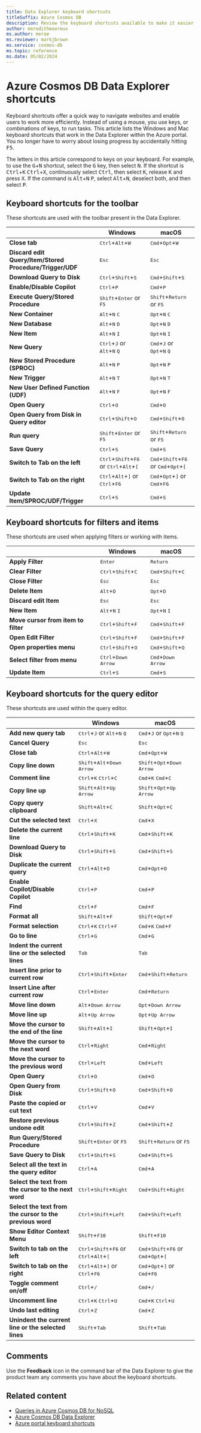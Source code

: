 ```yaml
---
title: Data Explorer keyboard shortcuts
titleSuffix: Azure Cosmos DB
description: Review the keyboard shortcuts available to make it easier to navigate the Data Explorer for Azure Cosmos DB.
author: meredithmooreux
ms.author: merae
ms.reviewer: markjbrown
ms.service: cosmos-db
ms.topic: reference
ms.date: 05/02/2024
---
```


# Azure Cosmos DB Data Explorer shortcuts

Keyboard shortcuts offer a quick way to navigate websites and enable users to work more efficiently. Instead of using a mouse, you use keys, or combinations of keys, to run tasks. This article lists the Windows and Mac keyboard shortcuts that work in the Data Explorer within the Azure portal. You no longer have to worry about losing progress by accidentally hitting <kbd>F5</kbd>.

The letters in this article correspond to keys on your keyboard. For example, to use the <kbd>G</kbd>+<kbd>N</kbd> shortcut, select the <kbd>G</kbd> key, then select <kbd>N</kbd>. If the shortcut is <kbd>Ctrl</kbd>+<kbd>K</kbd> <kbd>Ctrl</kbd>+<kbd>X</kbd>, continuously select <kbd>Ctrl</kbd>, then select <kbd>K</kbd>, release <kbd>K</kbd> and press <kbd>X</kbd>. If the command is <kbd>Alt</kbd>+<kbd>N</kbd>&nbsp;<kbd>P</kbd>, select <kbd>Alt</kbd>+<kbd>N</kbd>, deselect both, and then select <kbd>P</kbd>.

## Keyboard shortcuts for the toolbar

These shortcuts are used with the toolbar present in the Data Explorer.

| | Windows | macOS |
| --- | --- | --- |
| **Close tab** | <kbd>Ctrl</kbd>+<kbd>Alt</kbd>+<kbd>W</kbd> | <kbd>Cmd</kbd>+<kbd>Opt</kbd>+<kbd>W |
| **Discard edit Query/Item/Stored Procedure/Trigger/UDF** | <kbd>Esc</kbd> | <kbd>Esc</kbd> |
| **Download Query to Disk** | <kbd>Ctrl</kbd>+<kbd>Shift</kbd>+<kbd>S</kbd> | <kbd>Cmd</kbd>+<kbd>Shift</kbd>+<kbd>S</kbd> |
| **Enable/Disable Copilot** | <kbd>Ctrl</kbd>+<kbd>P</kbd> | <kbd>Cmd</kbd>+<kbd>P</kbd> |
| **Execute Query/Stored Procedure** | <kbd>Shift</kbd>+<kbd>Enter</kbd> or <kbd>F5</kbd> | <kbd>Shift</kbd>+<kbd>Return</kbd> or <kbd>F5</kbd> |
| **New Container** | <kbd>Alt</kbd>+<kbd>N</kbd>&nbsp;<kbd>C</kbd> | <kbd>Opt</kbd>+<kbd>N</kbd>&nbsp;<kbd>C</kbd> |
| **New Database** | <kbd>Alt</kbd>+<kbd>N</kbd>&nbsp;<kbd>D</kbd> | <kbd>Opt</kbd>+<kbd>N</kbd>&nbsp;<kbd>D</kbd> |
| **New Item** | <kbd>Alt</kbd>+<kbd>N</kbd>&nbsp;<kbd>I</kbd> | <kbd>Opt</kbd>+<kbd>N</kbd>&nbsp;<kbd>I</kbd> |
| **New Query** | <kbd>Ctrl</kbd>+<kbd>J</kbd> or <kbd>Alt</kbd>+<kbd>N</kbd>&nbsp;<kbd>Q</kbd> | <kbd>Cmd</kbd>+<kbd>J</kbd> or <kbd>Opt</kbd>+<kbd>N</kbd>&nbsp;<kbd>Q</kbd> |
| **New Stored Procedure (SPROC)** | <kbd>Alt</kbd>+<kbd>N</kbd>&nbsp;<kbd>P</kbd> | <kbd>Opt</kbd>+<kbd>N</kbd>&nbsp;<kbd>P</kbd> |
| **New Trigger** | <kbd>Alt</kbd>+<kbd>N</kbd>&nbsp;<kbd>T</kbd> | <kbd>Opt</kbd>+<kbd>N</kbd>&nbsp;<kbd>T</kbd> |
| **New User Defined Function (UDF)** | <kbd>Alt</kbd>+<kbd>N</kbd>&nbsp;<kbd>F</kbd> | <kbd>Opt</kbd>+<kbd>N</kbd>&nbsp;<kbd>F</kbd> |
| **Open Query** | <kbd>Ctrl</kbd>+<kbd>O</kbd> | <kbd>Cmd</kbd>+<kbd>O</kbd> |
| **Open Query from Disk in Query editor** | <kbd>Ctrl</kbd>+<kbd>Shift</kbd>+<kbd>O</kbd> | <kbd>Cmd</kbd>+<kbd>Shift</kbd>+<kbd>O</kbd> |
| **Run query** | <kbd>Shift</kbd>+<kbd>Enter</kbd> or <kbd>F5</kbd> | <kbd>Shift</kbd>+<kbd>Return</kbd> or <kbd>F5</kbd> |
| **Save Query** | <kbd>Ctrl</kbd>+<kbd>S</kbd> | <kbd>Cmd</kbd>+<kbd>S</kbd> |
| **Switch to Tab on the left** | <kbd>Ctrl</kbd>+<kbd>Shift</kbd>+<kbd>F6</kbd> or <kbd>Ctrl</kbd>+<kbd>Alt</kbd>+<kbd>[</kbd> | <kbd>Cmd</kbd>+<kbd>Shift</kbd>+<kbd>F6</kbd> or <kbd>Cmd</kbd>+<kbd>Opt</kbd>+<kbd>[</kbd> |
| **Switch to Tab on the right** | <kbd>Ctrl</kbd>+<kbd>Alt</kbd>+<kbd>]</kbd> or <kbd>Ctrl</kbd>+<kbd>F6</kbd> | <kbd>Cmd</kbd>+<kbd>Opt</kbd>+<kbd>]</kbd> or <kbd>Cmd</kbd>+<kbd>F6</kbd> |
| **Update Item/SPROC/UDF/Trigger** | <kbd>Ctrl</kbd>+<kbd>S</kbd> | <kbd>Cmd</kbd>+<kbd>S</kbd> |

## Keyboard shortcuts for filters and items

These shortcuts are used when applying filters or working with items.

| | Windows | macOS |
| --- | --- | --- |
| **Apply Filter** | <kbd>Enter</kbd> | <kbd>Return</kbd> |
| **Clear Filter** | <kbd>Ctrl</kbd>+<kbd>Shift</kbd>+<kbd>C</kbd> | <kbd>Cmd</kbd>+<kbd>Shift</kbd>+<kbd>C</kbd> |
| **Close Filter** | <kbd>Esc</kbd> | <kbd>Esc</kbd> |
| **Delete Item** | <kbd>Alt</kbd>+<kbd>D</kbd> | <kbd>Opt</kbd>+<kbd>D</kbd> |
| **Discard edit Item** | <kbd>Esc</kbd> | <kbd>Esc</kbd> |
| **New Item** | <kbd>Alt</kbd>+<kbd>N</kbd>&nbsp;<kbd>I</kbd> | <kbd>Opt</kbd>+<kbd>N</kbd>&nbsp;<kbd>I</kbd> |
| **Move cursor from item to filter** | <kbd>Ctrl</kbd>+<kbd>Shift</kbd>+<kbd>F</kbd> | <kbd>Cmd</kbd>+<kbd>Shift</kbd>+<kbd>F</kbd> |
| **Open Edit Filter** | <kbd>Ctrl</kbd>+<kbd>Shift</kbd>+<kbd>F</kbd> | <kbd>Cmd</kbd>+<kbd>Shift</kbd>+<kbd>F</kbd> |
| **Open properties menu** | <kbd>Ctrl</kbd>+<kbd>Shift</kbd>+<kbd>O</kbd> | <kbd>Cmd</kbd>+<kbd>Shift</kbd>+<kbd>O</kbd> |
| **Select filter from menu** | <kbd>Ctrl</kbd>+<kbd>Down Arrow</kbd> | <kbd>Cmd</kbd>+<kbd>Down Arrow</kbd> |
| **Update Item** | <kbd>Ctrl</kbd>+<kbd>S</kbd> | <kbd>Cmd</kbd>+<kbd>S</kbd> |

## Keyboard shortcuts for the query editor

These shortcuts are used within the query editor.

| | Windows | macOS |
| --- | --- | --- |
| **Add new query tab** | <kbd>Ctrl</kbd>+<kbd>J</kbd> or <kbd>Alt</kbd>+<kbd>N</kbd>&nbsp;<kbd>Q</kbd> | <kbd>Cmd</kbd>+<kbd>J</kbd> or <kbd>Opt</kbd>+<kbd>N</kbd>&nbsp;<kbd>Q</kbd> |
| **Cancel Query** | <kbd>Esc</kbd> | <kbd>Esc</kbd> |
| **Close tab** | <kbd>Ctrl</kbd>+<kbd>Alt</kbd>+<kbd>W</kbd> | <kbd>Cmd</kbd>+<kbd>Opt</kbd>+<kbd>W</kbd> |
| **Copy line down** | <kbd>Shift</kbd>+<kbd>Alt</kbd>+<kbd>Down Arrow</kbd> | <kbd>Shift</kbd>+<kbd>Opt</kbd>+<kbd>Down Arrow</kbd> |
| **Comment line** | <kbd>Ctrl</kbd>+<kbd>K</kbd>&nbsp;<kbd>Ctrl</kbd>+<kbd>C</kbd> | <kbd>Cmd</kbd>+<kbd>K</kbd>&nbsp;<kbd>Cmd</kbd>+<kbd>C</kbd> |
| **Copy line up** | <kbd>Shift</kbd>+<kbd>Alt</kbd>+<kbd>Up Arrow</kbd> | <kbd>Shift</kbd>+<kbd>Opt</kbd>+<kbd>Up Arrow</kbd> |
| **Copy query clipboard** | <kbd>Shift</kbd>+<kbd>Alt</kbd>+<kbd>C</kbd> | <kbd>Shift</kbd>+<kbd>Opt</kbd>+<kbd>C</kbd> |
| **Cut the selected text** | <kbd>Ctrl</kbd>+<kbd>X</kbd> | <kbd>Cmd</kbd>+<kbd>X</kbd> |
| **Delete the current line** | <kbd>Ctrl</kbd>+<kbd>Shift</kbd>+<kbd>K</kbd> | <kbd>Cmd</kbd>+<kbd>Shift</kbd>+<kbd>K</kbd> |
| **Download Query to Disk** | <kbd>Ctrl</kbd>+<kbd>Shift</kbd>+<kbd>S</kbd> | <kbd>Cmd</kbd>+<kbd>Shift</kbd>+<kbd>S</kbd> |
| **Duplicate the current query** | <kbd>Ctrl</kbd>+<kbd>Alt</kbd>+<kbd>D</kbd> | <kbd>Cmd</kbd>+<kbd>Opt</kbd>+<kbd>D</kbd> |
| **Enable Copilot/Disable Copilot** | <kbd>Ctrl</kbd>+<kbd>P</kbd> | <kbd>Cmd</kbd>+<kbd>P</kbd> |
| **Find** | <kbd>Ctrl</kbd>+<kbd>F</kbd> | <kbd>Cmd</kbd>+<kbd>F</kbd> |
| **Format all** | <kbd>Shift</kbd>+<kbd>Alt</kbd>+<kbd>F</kbd> | <kbd>Shift</kbd>+<kbd>Opt</kbd>+<kbd>F</kbd> |
| **Format selection** | <kbd>Ctrl</kbd>+<kbd>K</kbd>&nbsp;<kbd>Ctrl</kbd>+<kbd>F</kbd> | <kbd>Cmd</kbd>+<kbd>K</kbd>&nbsp;<kbd>Cmd</kbd>+<kbd>F</kbd> |
| **Go to line** | <kbd>Ctrl</kbd>+<kbd>G</kbd> | <kbd>Cmd</kbd>+<kbd>G</kbd> |
| **Indent the current line or the selected lines** | <kbd>Tab</kbd> | <kbd>Tab</kbd> |
| **Insert line prior to current row** | <kbd>Ctrl</kbd>+<kbd>Shift</kbd>+<kbd>Enter</kbd> | <kbd>Cmd</kbd>+<kbd>Shift</kbd>+<kbd>Return</kbd> |
| **Insert Line after current row** | <kbd>Ctrl</kbd>+<kbd>Enter</kbd> | <kbd>Cmd</kbd>+<kbd>Return</kbd> |
| **Move line down** | <kbd>Alt</kbd>+<kbd>Down Arrow</kbd> | <kbd>Opt</kbd>+<kbd>Down Arrow</kbd> |
| **Move line up** | <kbd>Alt</kbd>+<kbd>Up Arrow</kbd> | <kbd>Opt</kbd>+<kbd>Up Arrow</kbd> |
| **Move the cursor to the end of the line** | <kbd>Shift</kbd>+<kbd>Alt</kbd>+<kbd>I</kbd> | <kbd>Shift</kbd>+<kbd>Opt</kbd>+<kbd>I</kbd> |
| **Move the cursor to the next word** | <kbd>Ctrl</kbd>+<kbd>Right</kbd> | <kbd>Cmd</kbd>+<kbd>Right</kbd> |
| **Move the cursor to the previous word** | <kbd>Ctrl</kbd>+<kbd>Left</kbd> | <kbd>Cmd</kbd>+<kbd>Left</kbd> |
| **Open Query** | <kbd>Ctrl</kbd>+<kbd>O</kbd> | <kbd>Cmd</kbd>+<kbd>O</kbd> |
| **Open Query from Disk** | <kbd>Ctrl</kbd>+<kbd>Shift</kbd>+<kbd>O</kbd> | <kbd>Cmd</kbd>+<kbd>Shift</kbd>+<kbd>O</kbd> |
| **Paste the copied or cut text** | <kbd>Ctrl</kbd>+<kbd>V</kbd> | <kbd>Cmd</kbd>+<kbd>V</kbd> |
| **Restore previous undone edit** | <kbd>Ctrl</kbd>+<kbd>Shift</kbd>+<kbd>Z</kbd> | <kbd>Cmd</kbd>+<kbd>Shift</kbd>+<kbd>Z</kbd> |
| **Run Query/Stored Procedure** | <kbd>Shift</kbd>+<kbd>Enter</kbd> or <kbd>F5</kbd> | <kbd>Shift</kbd>+<kbd>Return</kbd> or <kbd>F5</kbd> |
| **Save Query to Disk** | <kbd>Ctrl</kbd>+<kbd>Shift</kbd>+<kbd>S</kbd> | <kbd>Cmd</kbd>+<kbd>Shift</kbd>+<kbd>S</kbd> |
| **Select all the text in the query editor** | <kbd>Ctrl</kbd>+<kbd>A</kbd> | <kbd>Cmd</kbd>+<kbd>A</kbd> |
| **Select the text from the cursor to the next word** | <kbd>Ctrl</kbd>+<kbd>Shift</kbd>+<kbd>Right</kbd> | <kbd>Cmd</kbd>+<kbd>Shift</kbd>+<kbd>Right</kbd> |
| **Select the text from the cursor to the previous word** | <kbd>Ctrl</kbd>+<kbd>Shift</kbd>+<kbd>Left</kbd> | <kbd>Cmd</kbd>+<kbd>Shift</kbd>+<kbd>Left</kbd> |
| **Show Editor Context Menu** | <kbd>Shift</kbd>+<kbd>F10</kbd> | <kbd>Shift</kbd>+<kbd>F10</kbd> |
| **Switch to tab on the left** | <kbd>Ctrl</kbd>+<kbd>Shift</kbd>+<kbd>F6</kbd> or <kbd>Ctrl</kbd>+<kbd>Alt</kbd>+<kbd>[</kbd> | <kbd>Cmd</kbd>+<kbd>Shift</kbd>+<kbd>F6</kbd> or <kbd>Cmd</kbd>+<kbd>Opt</kbd>+<kbd>[</kbd> |
| **Switch to tab on the right** | <kbd>Ctrl</kbd>+<kbd>Alt</kbd>+<kbd>]</kbd> or <kbd>Ctrl</kbd>+<kbd>F6</kbd> | <kbd>Cmd</kbd>+<kbd>Opt</kbd>+<kbd>]</kbd> or <kbd>Cmd</kbd>+<kbd>F6</kbd> |
| **Toggle comment on/off** | <kbd>Ctrl</kbd>+<kbd>/</kbd> | <kbd>Cmd</kbd>+<kbd>/</kbd> |
| **Uncomment line** | <kbd>Ctrl</kbd>+<kbd>K</kbd>&nbsp;<kbd>Ctrl</kbd>+<kbd>U</kbd>  | <kbd>Cmd</kbd>+<kbd>K</kbd>&nbsp;<kbd>Ctrl</kbd>+<kbd>U</kbd> |
| **Undo last editing** | <kbd>Ctrl</kbd>+<kbd>Z</kbd> | <kbd>Cmd</kbd>+<kbd>Z</kbd> |
| **Unindent the current line or the selected lines** | <kbd>Shift</kbd>+<kbd>Tab</kbd> | <kbd>Shift</kbd>+<kbd>Tab</kbd> |

## Comments

Use the **Feedback** icon in the command bar of the Data Explorer to give the product team any comments you have about the keyboard shortcuts.

## Related content

- [Queries in Azure Cosmos DB for NoSQL](nosql/query/index.yml)
- [Azure Cosmos DB Data Explorer](data-explorer.md)
- [Azure portal keyboard shortcuts](../azure-portal/azure-portal-keyboard-shortcuts.md)
